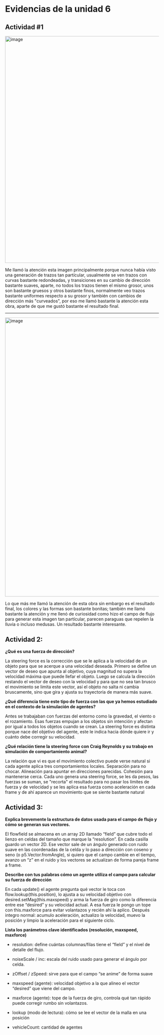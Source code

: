 # Evidencias de la unidad 6

## Actividad #1


<img width="742" height="743" alt="image" src="https://github.com/user-attachments/assets/cf2e4387-d0e8-414e-b503-203c85c106fc" />

 


Me llamó la atención esta imagen principalmente porque nunca había visto una generación de trazos tan partícular, usualmente se ven trazos con curvas bastante redondeadas, y transiciones en su cambio de dirección bastante suaves, aparte, no todos los trazos tienen el mismo grosor, unos son bastante gruesos y otros bastante finos, normalmente veo trazos bastante uniformes respecto a su grosor y también con cambios de dirección más "curveados", por eso me llamó bastante la atención esta obra, aparte de que me gustó bastante el resultado final.

---

<img width="907" height="914" alt="image" src="https://github.com/user-attachments/assets/192c7126-8999-4dd8-9476-2df70a103602" />

Lo que más me llamó la atención de esta obra sin embargo es el resultado final, los colores y las formas son bastante bonitas; también me llamó bastante la atención y me llenó de curiosidad como hizo el campo de flujo para generar esta imagen tan partícular, parecen paraguas que repelen la lluvia o incluso medusas. Un resultado bastante interesante.


## Actividad 2:

**¿Qué es una fuerza de dirección?**

La steering force es la corrección que se le aplica a la velocidad de un objeto para que se acerque a una velocidad deseada. Primero se define un vector de deseo que apunta al objetivo, cuya magnitud no supera la velocidad máxima que puede llefar el objeto. Luego se calcula la dirección restando el vector de deseo con la velocidad y para que no sea tan brusco el movimiento se limita este vector, así el objeto no salta ni cambia bruscamente, sino que gira y ajusta su trayectoria de manera más suave.

**¿Qué diferencia tiene este tipo de fuerza con las que ya hemos estudiado en el contexto de la simulación de agentes?**

Antes se trabajaban con fuerzas del entorno como la gravedad, el viento o el rozamiento. Esas fuerzas empujan a los objetos sin intención y afectan por igual a todos los objetos cuando se crean. La steering force es distinta porque nace del objetivo del agente, este le indica hacia dónde quiere ir y cuánto debe corregir su velocidad.

**¿Qué relación tiene la steering force con Craig Reynolds y su trabajo en simulación de comportamiento animal?**

La relación que vi es que el movimiento colectivo puede verse natural si cada agente aplica tres comportamientos locales. Separación para no chocar. Alineación para apuntar en direcciones parecidas. Cohesión para mantenerse cerca. Cada uno genera una steering force, se les da pesos, las fuerzas se suman, se "recorta" el resultado para no pasar los límites de fuerza y de velocidad y se les aplica esa fuerza como aceleración en cada frame y de ahí aparece un movimiento que se siente bastante natural

## Actividad 3:

**Explica brevemente la estructura de datos usada para el campo de flujo y cómo se generan sus vectores.**

El flowfield se almacena en un array 2D llamado “field” que cubre todo el lienzo en celdas del tamaño que marque la “resolution”. En cada casilla guardo un vector 2D. Ese vector sale de un ángulo generado con ruido suave en las coordenadas de la celda y lo paso a dirección con coseno y seno (o p5.Vector.fromAngle), si quiero que el campo cambie en el tiempo, avanzo un “z” en el ruido y los vectores se actualizan de forma pareja frame a frame.

**Describe con tus palabras cómo un agente utiliza el campo para calcular su fuerza de dirección**

En cada update() el agente pregunta qué vector le toca con flow.lookup(this.position), lo ajusta a su velocidad objetivo con desired.setMag(this.maxspeed) y arma la fuerza de giro como la diferencia entre ese “desired” y su velocidad actual. A esa fuerza le pongo un tope con this.maxforce para evitar volantazos y recién ahí la aplico. Después integro normal: acumulo aceleración, actualizo la velocidad, muevo la posición y limpio la aceleración para el siguiente ciclo.

**Lista los parámetros clave identificados (resolución, maxspeed, maxforce)**

- resolution: define cuántas columnas/filas tiene el “field” y el nivel de detalle del flujo.

- noiseScale / inc: escala del ruido usado para generar el ángulo por celda.

- zOffset / zSpeed: sirve para que el campo “se anime” de forma suave

- maxspeed (agente): velocidad objetivo a la que alineo el vector “desired” que viene del campo.

- maxforce (agente): tope de la fuerza de giro, controla qué tan rápido puede corregir rumbo sin volantazos.

- lookup (modo de lectura): cómo se lee el vector de la malla en una posición

- vehicleCount: cantidad de agentes











